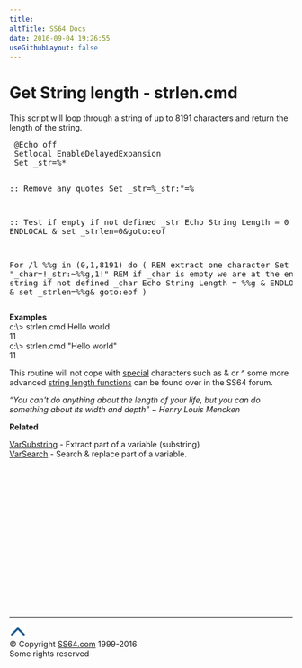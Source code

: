 ```yaml
---
title:
altTitle: SS64 Docs
date: 2016-09-04 19:26:55
useGithubLayout: false
---
```

<!-- #BeginLibraryItem "/Library/head_ntsyntax.lbi" --><!-- #EndLibraryItem -->
<h1>Get String length - strlen.cmd</h1>
<p>This script will loop through a string of up to 8191 characters and return the length of the string.</p>
<pre> @Echo off
 Setlocal EnableDelayedExpansion
 Set _str=%*
 
 :: Remove any quotes
 Set _str=%_str:"=%
 
 :: Test if empty
 if not defined _str Echo String Length = 0 &amp; ENDLOCAL &amp; set _strlen=0&amp;goto:eof
 
 For /l %%g in (0,1,8191) do (
  REM extract one character
  Set "_char=!_str:~%%g,1!"
  REM if _char is empty we are at the end of the string
  if not defined _char Echo String Length = %%g &amp; ENDLOCAL &amp; set _strlen=%%g&amp; goto:eof
 )</pre>
<p> <b>Examples</b><br>
<span class="code">c:\&gt; strlen.cmd Hello world<br>
11<br>
c:\&gt; strlen.cmd "Hello world"<br>
11</span></p>
<p>This routine will not cope with <a href="syntax-esc.html">special</a> characters such as &amp; or ^ some more advanced <a href="http://ss64.org/viewtopic.php?pid=6478">string length functions</a> can be found over in the SS64 forum.<br>
</p>
<p><i class="quote">“You can't do anything about the length of your life, but you can do something about its width and depth” ~ </i><i class="quote">Henry Louis Mencken</i>
</p><p><b>Related</b>
</p><p><a href="syntax-substring.html">VarSubstring</a> - Extract part of a variable (substring) <br>
<a href="syntax-replace.html">VarSearch</a> - Search &amp; replace part of a variable.<!-- #BeginLibraryItem "/Library/foot_nt.lbi" --></p><p>
<!-- windows300 -->
<ins class="adsbygoogle" style="display:inline-block;width:300px;height:250px" data-ad-client="ca-pub-6140977852749469" data-ad-slot="7649547908"></ins>
<script>
(adsbygoogle = window.adsbygoogle || []).push({});
</script></p>
<hr>
<div id="bl" class="footer"><a href="syntax-strlen.html#"><img src="../images/top.png" width="30" height="22" alt="Back to the Top"></a></div>
<div id="br" class="footer, tagline">© Copyright <a href="http://ss64.com/">SS64.com</a> 1999-2016<br>
Some rights reserved</div><!-- #EndLibraryItem -->

